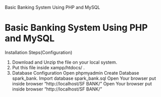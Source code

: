 Basic Banking System Using PHP and MySQL
# Basic Banking System Using PHP and MySQL
Installation Steps(Configuration)
1. Download and Unzip the file on your local system.
2. Put this file inside xampp/htdocs/ .
3. Database Configuration
Open phpmyadmin
Create Database spark_bank.
Import database spark_bank.sql
Open Your browser put inside browser “http://localhost/SF BANK/”
Open Your browser put inside browser “http://localhost/SF BANK/”
